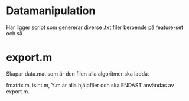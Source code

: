 
# Datamanipulation
Här ligger script som genererar diverse .txt filer beroende på feature-set och så.


# export.m 
Skapar data.mat som är den filen alla algoritmer ska ladda.

fmatrix.m, isint.m, Y.m är alla hjälpfiler och ska ENDAST användas av export.m.
